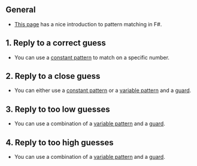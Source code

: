 ## General

- [This page][pattern-matching] has a nice introduction to pattern matching in F#.

## 1. Reply to a correct guess

- You can use a [constant pattern][constant-patterns] to match on a specific number.

## 2. Reply to a close guess

- You can either use a [constant pattern][constant-patterns] or a [variable pattern][variable-patterns] and a [guard][guards].

## 3. Reply to too low guesses

- You can use a combination of a [variable pattern][variable-patterns] and a [guard][guards].

## 4. Reply to too high guesses

- You can use a combination of a [variable pattern][variable-patterns] and a [guard][guards].

[pattern-matching]: https://docs.microsoft.com/en-us/dotnet/fsharp/language-reference/pattern-matching
[constant-patterns]: https://docs.microsoft.com/en-us/dotnet/fsharp/language-reference/pattern-matching#constant-patterns
[wildcard-patterns]: https://docs.microsoft.com/en-us/dotnet/fsharp/language-reference/pattern-matching#wildcard-pattern
[variable-patterns]: https://docs.microsoft.com/en-us/dotnet/fsharp/language-reference/pattern-matching#variable-patterns
[guards]: https://docs.microsoft.com/en-us/dotnet/fsharp/language-reference/match-expressions#guards-on-patterns
[exhaustive-matching]: https://fsharpforfunandprofit.com/posts/match-expression/#exhaustive-matching

